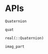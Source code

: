 # APIs

```@docs
Quaternion
```

```@docs
quat
```

```@docs
real(::Quaternion)
```

```@docs
imag_part
```
